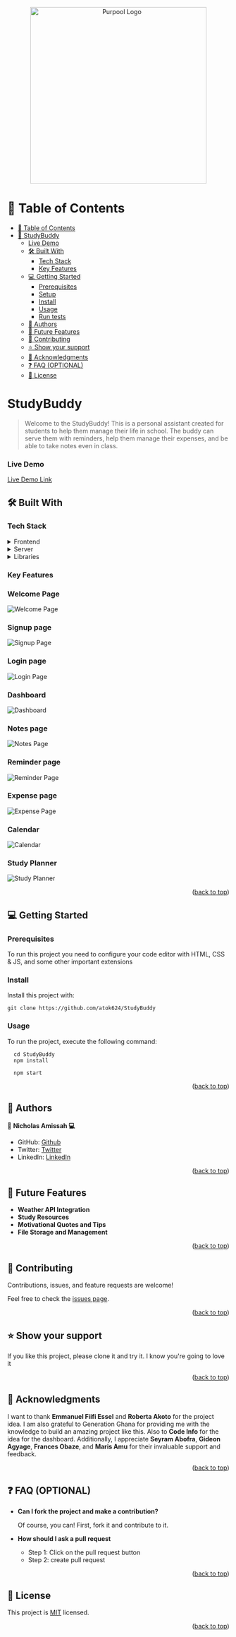 <a name="readme-top"></a>

<div align="center">
<img src="/public/images/kk-removebg-preview.png" width="400px" alt="Purpool Logo" />

</div>
<!-- TABLE OF CONTENTS -->

# 📗 Table of Contents

- [📗 Table of Contents](#-table-of-contents)
- [📖 StudyBuddy ](#-StudyBuddy)
  - [Live Demo](#live-demo)
  - [🛠 Built With ](#-built-with-)
    - [Tech Stack ](#tech-stack-)
    - [Key Features ](#key-features-)
  - [💻 Getting Started ](#-getting-started-)
    - [Prerequisites](#prerequisites)
    - [Setup](#setup)
    - [Install](#install)
    - [Usage](#usage)
    - [Run tests](#run-tests)
  - [👥 Authors ](#-authors-)
  - [🔭 Future Features ](#-future-features-)
  - [🤝 Contributing ](#-contributing-)
  - [⭐️ Show your support ](#️-show-your-support-)
  - [🙏 Acknowledgments ](#-acknowledgments-)
  - [❓ FAQ (OPTIONAL) ](#-faq-optional-)
  - [📝 License ](#-license-)

<!-- PROJECT DESCRIPTION -->

# StudyBuddy <a name="about-project"></a>

> Welcome to the StudyBuddy! This is a personal assistant created for students to help them manage their life in school. The buddy can serve them with reminders, help them manage their expenses, and be able to take notes even in class. 


### Live Demo

[Live Demo Link](https://walking-buddy-636cb.web.app/)

## 🛠 Built With <a name="built-with"></a>

### Tech Stack <a name="tech-stack"></a>

<details>
  <summary>Frontend</summary>
  <ul>
    <li><a href="https://getbootstrap.com/">Bootstrap</a></li>
    <li><a href="https://www.javascript.com/">JavaScript</a></li>
    <li><a href="https://react.dev/">React.js</a></li>
  </ul>
</details>
<details>
  <summary>Server</summary>
  <ul>
    <li><a href="https://firebase.google.com/">FireBase</a></li>
  </ul>
</details>
<details>
  <summary>Libraries</summary>
  <ul>
    <li><a href="https://firebase.google.com/">fullCalendar</a></li>
    <li><a href="https://firebase.google.com/">Formik</a></li>
    <li><a href="https://firebase.google.com/">react-bootstrap</a></li>
    <li><a href="https://firebase.google.com/">react-quill</a></li>
  </ul>
</details>
<!-- Features -->

### Key Features <a name="key-features"></a>

### **Welcome Page**
![Welcome Page](./src/assests/Welcome.png)

### **Signup page**
![Signup Page](./src/assests/Signup.png)

### **Login page**
![Login Page](./src/assests/SignIN.png)

### **Dashboard**
![Dashboard](./src/assests/Dashboard.png)

### **Notes page**
![Notes Page](./src/assests/note.png)

### **Reminder page**
![Reminder Page](./src/assests/Reminder.png)

### **Expense page**
![Expense Page](./src/assests/Expense.png)

### **Calendar**
![Calendar](./src/assests/calendar.png)

### **Study Planner**
![Study Planner](./src/assests/Planner.png)


<p align="right">(<a href="#readme-top">back to top</a>)</p>

## 💻 Getting Started <a name="getting-started"></a>

### Prerequisites

To run this project you need to configure your code editor with HTML, CSS & JS, and some other important extensions



### Install

Install this project with:

```
git clone https://github.com/atok624/StudyBuddy
```

### Usage

To run the project, execute the following command:

```
  cd StudyBuddy
  npm install

  npm start
```

<p align="right">(<a href="#readme-top">back to top</a>)</p>

<!-- AUTHORS -->

## 👥 Authors <a name="authors"></a>

👤 **Nicholas Amissah 💻**
- GitHub: [Github](https://github.com/atok624)
- Twitter: [Twitter](https://twitter.com/mysticalamissah)
- LinkedIn: [LinkedIn](https://linkedin.com/in/nicholas-amissah-153b09154)

<p align="right">(<a href="#readme-top">back to top</a>)</p>

<!-- FUTURE FEATURES -->

## 🔭 Future Features <a name="future-features"></a>
- **Weather API Integration**
- **Study Resources**
- **Motivational Quotes and Tips**
- **File Storage and Management**

<p align="right">(<a href="#readme-top">back to top</a>)</p>

<!-- CONTRIBUTING -->

## 🤝 Contributing <a name="contributing"></a>

Contributions, issues, and feature requests are welcome!

Feel free to check the [issues page](../../issues/).

<p align="right">(<a href="#readme-top">back to top</a>)</p>

<!-- SUPPORT -->

## ⭐️ Show your support <a name="support"></a>

If you like this project, please clone it and try it. I know you're going to love it

<p align="right">(<a href="#readme-top">back to top</a>)</p>

<!-- ACKNOWLEDGEMENTS -->

## 🙏 Acknowledgments <a name="acknowledgements"></a>

I want to thank **Emmanuel Fiifi Essel** and **Roberta Akoto** for the project idea. I am also grateful to Generation Ghana for providing me with the knowledge to build an amazing project like this. Also to **Code Info** for the idea for the dashboard. Additionally, I appreciate **Seyram Abofra**, **Gideon Agyage**, **Frances Obaze**, and **Maris Amu** for their invaluable support and feedback.


<p align="right">(<a href="#readme-top">back to top</a>)</p>

<!-- FAQ (optional) -->

## ❓ FAQ (OPTIONAL) <a name="faq"></a>

- **Can I fork the project and make a contribution?**

  Of course, you can! First, fork it and contribute to it.

- **How should I ask a pull request**

  - Step 1: Click on the pull request button
  - Step 2: create pull request

<p align="right">(<a href="#readme-top">back to top</a>)</p>

<!-- LICENSE -->

## 📝 License <a name="license"></a>

This project is [MIT](./LICENSE) licensed.

<p align="right">(<a href="#readme-top">back to top</a>)</p>

